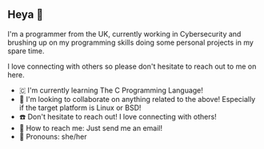 ## Heya 👋

I'm a programmer from the UK, currently working in Cybersecurity and brushing up on my programming skills doing some personal projects in my spare time.

I love connecting with others so please don't hesitate to reach out to me on here.

- 🇨 I'm currently learning The C Programming Language! 
- 🤝 I'm looking to collaborate on anything related to the above! Especially if the target platform is Linux or BSD!
- ☎️ Don't hesitate to reach out! I love connecting with others!
- 📧 How to reach me: Just send me an email!
- 🤖 Pronouns: she/her


<!--
**Lyssers/Lyssers** is a ✨ _special_ ✨ repository because its `README.md` (this file) appears on your GitHub profile.

Here are some ideas to get you started:

- 🔭 I’m currently working on ...
- 🌱 I’m currently learning ...
- 👯 I’m looking to collaborate on ...
- 🤔 I’m looking for help with ...
- 💬 Ask me about ...
- 📫 How to reach me: ...
- 😄 Pronouns: ...
- ⚡ Fun fact: ...
-->

